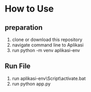 # How to Use

## preparation
1. clone or download this repository
1. navigate command line  to Aplikasi
1. run python -m venv aplikasi-env

## Run File
1. run aplikasi-env\Script\activate.bat
1. run python app.py

